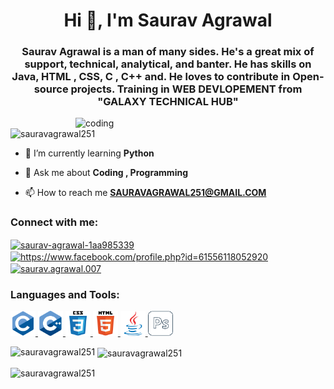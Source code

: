 <h1 align="center">Hi 👋, I'm Saurav Agrawal</h1>
<h3 align="center">Saurav Agrawal is a man of many sides. He's a great mix of support, technical, analytical, and banter.
                   He has skills on Java, HTML , CSS, C , C++ and. 
                   He loves to contribute in Open-source projects. 
                   Training in WEB DEVLOPEMENT from "GALAXY TECHNICAL HUB"</h3>
<img align="right" alt="coding" width="400" src="https://codebulletin.github.io/MyPortfolio/assets/gif/coding.3272fa9c861c718b769a..gif"

<p align="left"> <img src="https://komarev.com/ghpvc/?username=sauravagrawal251&label=Profile%20views&color=0e75b6&style=flat" alt="sauravagrawal251" /> </p>

- 🌱 I’m currently learning **Python**

- 💬 Ask me about **Coding , Programming**

- 📫 How to reach me **SAURAVAGRAWAL251@GMAIL.COM**

<h3 align="left">Connect with me:</h3>
<p align="left">
<a href="https://linkedin.com/in/saurav-agrawal-1aa985339" target="blank"><img align="center" src="https://raw.githubusercontent.com/rahuldkjain/github-profile-readme-generator/master/src/images/icons/Social/linked-in-alt.svg" alt="saurav-agrawal-1aa985339" height="30" width="40" /></a>
<a href="https://fb.com/https://www.facebook.com/profile.php?id=61556118052920" target="blank"><img align="center" src="https://raw.githubusercontent.com/rahuldkjain/github-profile-readme-generator/master/src/images/icons/Social/facebook.svg" alt="https://www.facebook.com/profile.php?id=61556118052920" height="30" width="40" /></a>
<a href="https://instagram.com/saurav.agrawal.007" target="blank"><img align="center" src="https://raw.githubusercontent.com/rahuldkjain/github-profile-readme-generator/master/src/images/icons/Social/instagram.svg" alt="saurav.agrawal.007" height="30" width="40" /></a>
</p>

<h3 align="left">Languages and Tools:</h3>
<p align="left"> <a href="https://www.cprogramming.com/" target="_blank" rel="noreferrer"> <img src="https://raw.githubusercontent.com/devicons/devicon/master/icons/c/c-original.svg" alt="c" width="40" height="40"/> </a> <a href="https://www.w3schools.com/cpp/" target="_blank" rel="noreferrer"> <img src="https://raw.githubusercontent.com/devicons/devicon/master/icons/cplusplus/cplusplus-original.svg" alt="cplusplus" width="40" height="40"/> </a> <a href="https://www.w3schools.com/css/" target="_blank" rel="noreferrer"> <img src="https://raw.githubusercontent.com/devicons/devicon/master/icons/css3/css3-original-wordmark.svg" alt="css3" width="40" height="40"/> </a> <a href="https://www.w3.org/html/" target="_blank" rel="noreferrer"> <img src="https://raw.githubusercontent.com/devicons/devicon/master/icons/html5/html5-original-wordmark.svg" alt="html5" width="40" height="40"/> </a> <a href="https://www.java.com" target="_blank" rel="noreferrer"> <img src="https://raw.githubusercontent.com/devicons/devicon/master/icons/java/java-original.svg" alt="java" width="40" height="40"/> </a> <a href="https://www.photoshop.com/en" target="_blank" rel="noreferrer"> <img src="https://raw.githubusercontent.com/devicons/devicon/master/icons/photoshop/photoshop-line.svg" alt="photoshop" width="40" height="40"/> </a> </p>

<p><img align="left" src="https://github-readme-stats.vercel.app/api/top-langs?username=sauravagrawal251&show_icons=true&locale=en&layout=compact" alt="sauravagrawal251" /></p>

<p>&nbsp;<img align="center" src="https://github-readme-stats.vercel.app/api?username=sauravagrawal251&show_icons=true&locale=en" alt="sauravagrawal251" /></p>

<p><img align="center" src="https://github-readme-streak-stats.herokuapp.com/?user=sauravagrawal251&" alt="sauravagrawal251" /></p>
